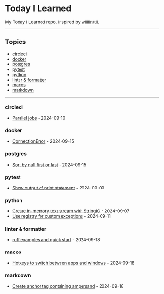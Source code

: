 # Today I Learned

My Today I Learned repo. Inspired by [williln/til](https://github.com/williln/til).

---

## Topics

<!-- toc starts -->

* [circleci](#circleci)
* [docker](#docker)
* [postgres](#postrgres)
* [pytest](#pytest)
* [python](#python)
* [linter & formatter](#linter--formatter)
* [macos](#macos)
* [markdown](#markdown)

<!-- toc ends -->

---

<!-- index starts -->
### circleci

* [Parallel jobs](https://github.com/ontowhee/til/blob/main/circleci/parallel_jobs.md) - 2024-09-10

### docker

* [ConnectionError](https://github.com/ontowhee/til/blob/main/docker/connection_error_due_to_missing_port.md) - 2024-09-15

### postgres

* [Sort by null first or last](https://github.com/ontowhee/til/blob/main/postgres/sort_by_null_first_or_last.md) - 2024-09-15

### pytest

* [Show output of print statement](https://github.com/ontowhee/til/blob/main/python/in_memory_text_stream_with_stringio.md) - 2024-09-09

### python

* [Create in-memory text stream with StringIO](https://github.com/ontowhee/til/blob/main/python/in_memory_text_stream_with_stringio.md) - 2024-09-07
* [Use registry for custom exceptions](https://github.com/ontowhee/til/blob/main/python/use_registry_for_custom_exceptions.md) - 2024-09-11

### linter & formatter

* [ruff examples and quick start](https://github.com/ontowhee/til/blob/main/linter-formatter/ruff-quick-start.md) - 2024-09-18

### macos

* [Hotkeys to switch between apps and windows](https://github.com/ontowhee/til/blob/main/hotkeys_to_switch_between_apps_and_windows.md) - 2024-09-18

### markdown

* [Create anchor tag containing ampersand](https://github.com/ontowhee/til/blob/main/markdown/create_anchor_tag_containing_ampersand.md) - 2024-09-18

<!-- index ends -->
